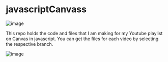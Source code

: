 # javascriptCanvass

![image](https://user-images.githubusercontent.com/100106906/154883816-c03570fd-6192-4caa-bb3d-5f2657515c5c.png)

This repo holds the code and files that I am making for my Youtube playlist on Canvas in javascript. 
You can get the files for each video by selecting the respective branch.

![image](https://user-images.githubusercontent.com/100106906/154885093-8bef2f90-d481-48f0-a427-a145c403bc91.png)
